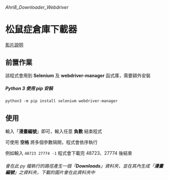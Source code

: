 ###### Ahri8_Downloader_Webdriver
# 松鼠症倉庫下載器

[影片說明](https://youtu.be/tLdMTop1fyA)

## 前置作業
該程式會用到 **Selenium** 及 **webdriver-manager** 函式庫，需要額外安裝
##### Python 3 使用 pip 安裝
`python3 -m pip install selenium webdriver-manager`

## 使用
輸入「**漫畫編號**」即可，輸入任意 **負數** 結束程式

可使用 **空格** 將多個參數隔開，程式會依序執行

例如輸入 `48723 27774 -1` 程式會下載完 48723、27774 後結束

###### 會在此 py 檔執行的路徑產生一個「**Downloads**」資料夾，並在其內生成「**漫畫編號**」之資料夾，下載的圖片會在此資料夾中
